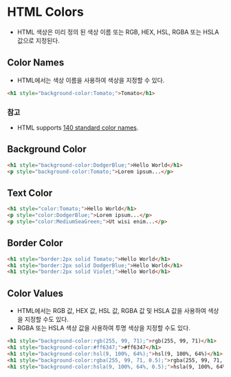 # HTML Colors
- HTML 색상은 미리 정의 된 색상 이름 또는 RGB, HEX, HSL, RGBA 또는 HSLA 값으로 지정된다.

## Color Names
- HTML에서는 색상 이름을 사용하여 색상을 지정할 수 있다.
```html
<h1 style="background-color:Tomato;">Tomato</h1>
```
### 참고
- HTML supports [140 standard color names](https://www.w3schools.com/colors/colors_names.asp).

## Background Color
```html
<h1 style="background-color:DodgerBlue;">Hello World</h1>
<p style="background-color:Tomato;">Lorem ipsum...</p>
```

## Text Color
```html
<h1 style="color:Tomato;">Hello World</h1>
<p style="color:DodgerBlue;">Lorem ipsum...</p>
<p style="color:MediumSeaGreen;">Ut wisi enim...</p>
```

## Border Color
```html
<h1 style="border:2px solid Tomato;">Hello World</h1>
<h1 style="border:2px solid DodgerBlue;">Hello World</h1>
<h1 style="border:2px solid Violet;">Hello World</h1>
```

## Color Values
- HTML에서는 RGB 값, HEX 값, HSL 값, RGBA 값 및 HSLA 값을 사용하여 색상을 지정할 수도 있다.
- RGBA 또는 HSLA 색상 값을 사용하여 투명 색상을 지정할 수도 있다.
```html
<h1 style="background-color:rgb(255, 99, 71);">rgb(255, 99, 71)</h1>
<h1 style="background-color:#ff6347;">#ff6347</h1>
<h1 style="background-color:hsl(9, 100%, 64%);">hsl(9, 100%, 64%)</h1>
<h1 style="background-color:rgba(255, 99, 71, 0.5);">rgba(255, 99, 71, 0.5)</h1>
<h1 style="background-color:hsla(9, 100%, 64%, 0.5);">hsla(9, 100%, 64%, 0.5)</h1>
```